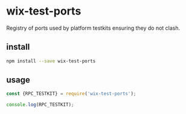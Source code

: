 # wix-test-ports

Registry of ports used by platform testkits ensuring they do not clash.

## install

```bash
npm install --save wix-test-ports
```

## usage


```js
const {RPC_TESTKIT} = require('wix-test-ports');

console.log(RPC_TESTKIT);
```